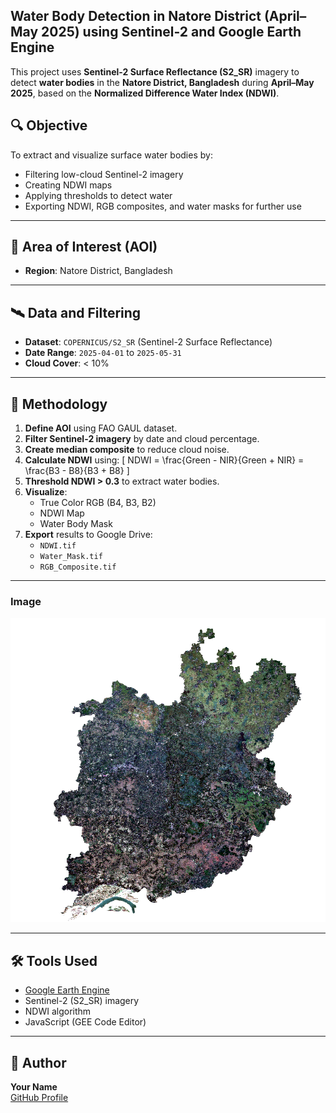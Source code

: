 ## Water Body Detection in Natore District (April–May 2025) using Sentinel-2 and Google Earth Engine

This project uses **Sentinel-2 Surface Reflectance (S2_SR)** imagery to detect **water bodies** in the **Natore District, Bangladesh** during **April–May 2025**, based on the **Normalized Difference Water Index (NDWI)**.

## 🔍 Objective
To extract and visualize surface water bodies by:
- Filtering low-cloud Sentinel-2 imagery
- Creating NDWI maps
- Applying thresholds to detect water
- Exporting NDWI, RGB composites, and water masks for further use

---

## 📍 Area of Interest (AOI)

- **Region**: Natore District, Bangladesh

---

## 🛰️ Data and Filtering

- **Dataset**: `COPERNICUS/S2_SR` (Sentinel-2 Surface Reflectance)
- **Date Range**: `2025-04-01` to `2025-05-31`
- **Cloud Cover**: < 10%

---

## 🧪 Methodology

1. **Define AOI** using FAO GAUL dataset.
2. **Filter Sentinel-2 imagery** by date and cloud percentage.
3. **Create median composite** to reduce cloud noise.
4. **Calculate NDWI** using:
   \[
   NDWI = \frac{Green - NIR}{Green + NIR} = \frac{B3 - B8}{B3 + B8}
   \]
5. **Threshold NDWI > 0.3** to extract water bodies.
6. **Visualize**:
   - True Color RGB (B4, B3, B2)
   - NDWI Map
   - Water Body Mask
7. **Export** results to Google Drive:
   - `NDWI.tif`
   - `Water_Mask.tif`
   - `RGB_Composite.tif`

---

### Image
![Image](image/outputimage.png)

---

## 🛠️ Tools Used

- [Google Earth Engine](https://earthengine.google.com/)
- Sentinel-2 (S2_SR) imagery
- NDWI algorithm
- JavaScript (GEE Code Editor)

---

## 📝 Author

**Your Name**  
[GitHub Profile](https://github.com/mdkhademali)